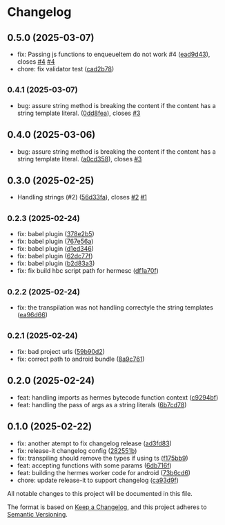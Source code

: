# Changelog

## 0.5.0 (2025-03-07)

* fix: Passing js functions to enqueueItem do not work #4 ([ead9d43](https://github.com/finalquest/react-native-hermes-worker/commit/ead9d43)), closes [#4](https://github.com/finalquest/react-native-hermes-worker/issues/4) [#4](https://github.com/finalquest/react-native-hermes-worker/issues/4)
* chore: fix validator test ([cad2b78](https://github.com/finalquest/react-native-hermes-worker/commit/cad2b78))

## <small>0.4.1 (2025-03-07)</small>

* bug: assure string method is breaking the content if the content has a string template literal. ([0dd8fea](https://github.com/finalquest/react-native-hermes-worker/commit/0dd8fea)), closes [#3](https://github.com/finalquest/react-native-hermes-worker/issues/3)

## 0.4.0 (2025-03-06)

* bug: assure string method is breaking the content if the content has a string template literal. ([a0cd358](https://github.com/finalquest/react-native-hermes-worker/commit/a0cd358)), closes [#3](https://github.com/finalquest/react-native-hermes-worker/issues/3)

## 0.3.0 (2025-02-25)

* Handling strings (#2) ([56d33fa](https://github.com/finalquest/react-native-hermes-worker/commit/56d33fa)), closes [#2](https://github.com/finalquest/react-native-hermes-worker/issues/2) [#1](https://github.com/finalquest/react-native-hermes-worker/issues/1)

## <small>0.2.3 (2025-02-24)</small>

* fix: babel plugin ([378e2b5](https://github.com/finalquest/react-native-hermes-worker/commit/378e2b5))
* fix: babel plugin ([767e56a](https://github.com/finalquest/react-native-hermes-worker/commit/767e56a))
* fix: babel plugin ([d1ed346](https://github.com/finalquest/react-native-hermes-worker/commit/d1ed346))
* fix: babel plugin ([62dc77f](https://github.com/finalquest/react-native-hermes-worker/commit/62dc77f))
* fix: babel plugin ([b2d83a3](https://github.com/finalquest/react-native-hermes-worker/commit/b2d83a3))
* fix: fix build hbc script path for hermesc ([df1a70f](https://github.com/finalquest/react-native-hermes-worker/commit/df1a70f))

## <small>0.2.2 (2025-02-24)</small>

* fix: the transpilation was not handling correctyle the string templates ([ea96d66](https://github.com/finalquest/react-native-hermes-worker/commit/ea96d66))

## <small>0.2.1 (2025-02-24)</small>

* fix: bad project urls ([59b90d2](https://github.com/finalquest/react-native-hermes-worker/commit/59b90d2))
* fix: correct path to android bundle ([8a9c761](https://github.com/finalquest/react-native-hermes-worker/commit/8a9c761))

## 0.2.0 (2025-02-24)

* feat: handling imports as hermes bytecode function context ([c9294bf](https://github.com/finalquest/react-native-hermes-worker/react-native-hermes-worker/commit/c9294bf))
* feat: handling the pass of args as a string literals ([6b7cd78](https://github.com/finalquest/react-native-hermes-worker/react-native-hermes-worker/commit/6b7cd78))

## 0.1.0 (2025-02-22)

* fix: another atempt to fix changelog release ([ad3fd83](https://github.com/finalquest/react-native-hermes-worker/react-native-hermes-worker/commit/ad3fd83))
* fix: release-it changelog config ([282551b](https://github.com/finalquest/react-native-hermes-worker/react-native-hermes-worker/commit/282551b))
* fix: transpiling should remove the types if using ts ([f175bb9](https://github.com/finalquest/react-native-hermes-worker/react-native-hermes-worker/commit/f175bb9))
* feat: accepting functions with some params ([6db716f](https://github.com/finalquest/react-native-hermes-worker/react-native-hermes-worker/commit/6db716f))
* feat: building the hermes worker code for android ([73b6cd6](https://github.com/finalquest/react-native-hermes-worker/react-native-hermes-worker/commit/73b6cd6))
* chore: update release-it to support changelog ([ca93d9f](https://github.com/finalquest/react-native-hermes-worker/react-native-hermes-worker/commit/ca93d9f))

All notable changes to this project will be documented in this file.

The format is based on [Keep a Changelog](https://keepachangelog.com/en/1.0.0/),
and this project adheres to [Semantic Versioning](https://semver.org/spec/v2.0.0.html).
